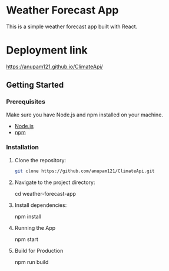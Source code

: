 # Weather Forecast App

This is a simple weather forecast app built with React.

# Deployment link
    
https://anupam121.github.io/ClimateApi/


## Getting Started

### Prerequisites

Make sure you have Node.js and npm installed on your machine.

- [Node.js](https://nodejs.org/)
- [npm](https://www.npmjs.com/)

### Installation

1. Clone the repository:

   ```bash
   git clone https://github.com/anupam121/ClimateApi.git

2. Navigate to the project directory:

   cd weather-forecast-app

3. Install dependencies:
    
   npm install

4. Running the App
     
   npm start

5. Build for Production

   npm run build



   
